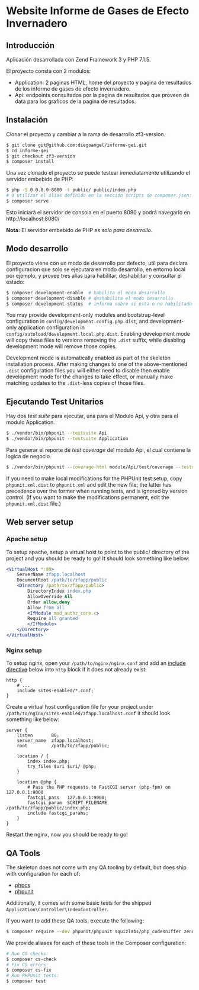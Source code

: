 # Website Informe de Gases de Efecto Invernadero

## Introducción

Aplicación desarrollada con Zend Framework 3 y PHP 7.1.5.

El proyecto consta con 2 modulos:

- Application: 2 paginas HTML, home del proyecto y pagina de resultados de los informe de gases de efecto invernadero.
- Api: endpoints consultados por la pagina de resultados que proveen de data para los graficos de la pagina de resultados.

## Instalación

Clonar el proyecto y cambiar a la rama de desarrollo zf3-version.

```bash
$ git clone git@github.com:diegoangel/informe-gei.git
$ cd informe-gei
$ git checkout zf3-version
$ composer install
```

Una vez clonado el proyecto se puede testear inmediatamente utilizando el servidor embebido de PHP:

```bash
$ php -S 0.0.0.0:8080 -t public/ public/index.php
# O utilizar el alias definido en la sección scripts de composer.json:
$ composer serve
```

Esto iniciará el servidor de consola en el puerto 8080 y podrá navegarlo en http://localhost:8080/

**Nota:** El servidor embebido de PHP *es solo para desarrollo*.

## Modo desarrollo

El proyecto viene con un modo de desarrollo por defecto, util para declara configuracion que solo se ejecutara en modo desarrollo, en entorno local por ejemplo, y provee tres alias para habilitar, deshabilitar y consultar el estado:

```bash
$ composer development-enable  # habilita el modo desarrollo
$ composer development-disable # deshabilita el modo desarrollo
$ composer development-status  # informa sobre si esta o no habilitado el modo desarrollo
```

You may provide development-only modules and bootstrap-level configuration in
`config/development.config.php.dist`, and development-only application
configuration in `config/autoload/development.local.php.dist`. Enabling
development mode will copy these files to versions removing the `.dist` suffix,
while disabling development mode will remove those copies.

Development mode is automatically enabled as part of the skeleton installation process. 
After making changes to one of the above-mentioned `.dist` configuration files you will
either need to disable then enable development mode for the changes to take effect,
or manually make matching updates to the `.dist`-less copies of those files.

## Ejecutando Test Unitarios

Hay dos *test suite* para ejecutar, una para el Modulo Api, y otra para el modulo Application.

```bash
$ ./vendor/bin/phpunit --testsuite Api
$ ./vendor/bin/phpunit --testsuite Application
```

Para generar el reporte de *test coverage* del modulo Api, el cual contiene la logica de negocio.

```bash
$ ./vendor/bin/phpunit --coverage-html module/Api/test/coverage --testsuite Api
```

If you need to make local modifications for the PHPUnit test setup, copy
`phpunit.xml.dist` to `phpunit.xml` and edit the new file; the latter has
precedence over the former when running tests, and is ignored by version
control. (If you want to make the modifications permanent, edit the
`phpunit.xml.dist` file.)

## Web server setup

### Apache setup

To setup apache, setup a virtual host to point to the public/ directory of the
project and you should be ready to go! It should look something like below:

```apache
<VirtualHost *:80>
    ServerName zfapp.localhost
    DocumentRoot /path/to/zfapp/public
    <Directory /path/to/zfapp/public>
        DirectoryIndex index.php
        AllowOverride All
        Order allow,deny
        Allow from all
        <IfModule mod_authz_core.c>
        Require all granted
        </IfModule>
    </Directory>
</VirtualHost>
```

### Nginx setup

To setup nginx, open your `/path/to/nginx/nginx.conf` and add an
[include directive](http://nginx.org/en/docs/ngx_core_module.html#include) below
into `http` block if it does not already exist:

```nginx
http {
    # ...
    include sites-enabled/*.conf;
}
```


Create a virtual host configuration file for your project under `/path/to/nginx/sites-enabled/zfapp.localhost.conf`
it should look something like below:

```nginx
server {
    listen       80;
    server_name  zfapp.localhost;
    root         /path/to/zfapp/public;

    location / {
        index index.php;
        try_files $uri $uri/ @php;
    }

    location @php {
        # Pass the PHP requests to FastCGI server (php-fpm) on 127.0.0.1:9000
        fastcgi_pass   127.0.0.1:9000;
        fastcgi_param  SCRIPT_FILENAME /path/to/zfapp/public/index.php;
        include fastcgi_params;
    }
}
```

Restart the nginx, now you should be ready to go!

## QA Tools

The skeleton does not come with any QA tooling by default, but does ship with
configuration for each of:

- [phpcs](https://github.com/squizlabs/php_codesniffer)
- [phpunit](https://phpunit.de)

Additionally, it comes with some basic tests for the shipped
`Application\Controller\IndexController`.

If you want to add these QA tools, execute the following:

```bash
$ composer require --dev phpunit/phpunit squizlabs/php_codesniffer zendframework/zend-test
```

We provide aliases for each of these tools in the Composer configuration:

```bash
# Run CS checks:
$ composer cs-check
# Fix CS errors:
$ composer cs-fix
# Run PHPUnit tests:
$ composer test
```

